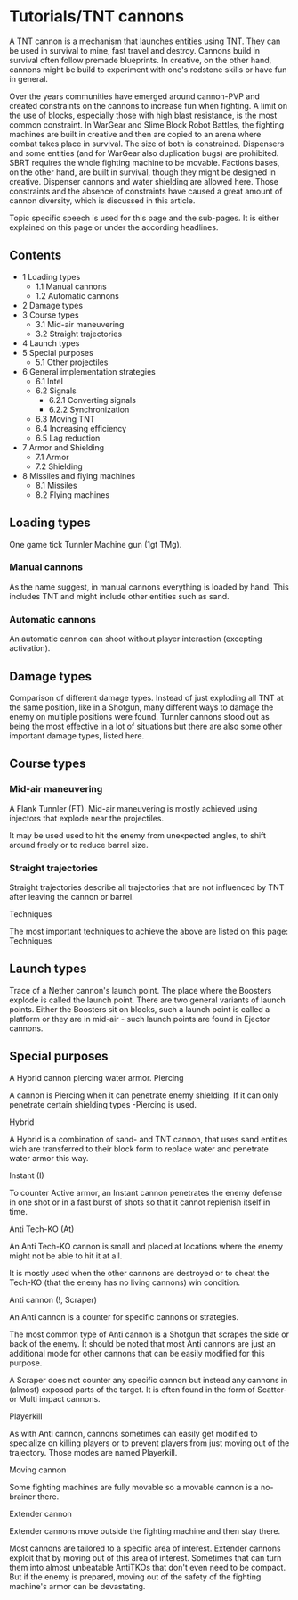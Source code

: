 # Tutorials/TNT cannons
A TNT cannon is a mechanism that launches entities using TNT. They can be used in survival to mine, fast travel and destroy. Cannons build in survival often follow premade blueprints. In creative, on the other hand, cannons might be build to experiment with one's redstone skills or have fun in general.

Over the years communities have emerged around cannon-PVP and created constraints on the cannons to increase fun when fighting. A limit on the use of blocks, especially those with high blast resistance, is the most common constraint. In WarGear and Slime Block Robot Battles, the fighting machines are built in creative and then are copied to an arena where combat takes place in survival. The size of both is constrained. Dispensers and some entities (and for WarGear also duplication bugs) are prohibited. SBRT requires the whole fighting machine to be movable. Factions bases, on the other hand, are built in survival, though they might be designed in creative. Dispenser cannons and water shielding are allowed here. Those constraints and the absence of constraints have caused a great amount of cannon diversity, which is discussed in this article.

Topic specific speech is used for this page and the sub-pages. It is either explained on this page or under the according headlines.

## Contents
- 1 Loading types
	- 1.1 Manual cannons
	- 1.2 Automatic cannons
- 2 Damage types
- 3 Course types
	- 3.1 Mid-air maneuvering
	- 3.2 Straight trajectories
- 4 Launch types
- 5 Special purposes
	- 5.1 Other projectiles
- 6 General implementation strategies
	- 6.1 Intel
	- 6.2 Signals
		- 6.2.1 Converting signals
		- 6.2.2 Synchronization
	- 6.3 Moving TNT
	- 6.4 Increasing efficiency
	- 6.5 Lag reduction
- 7 Armor and Shielding
	- 7.1 Armor
	- 7.2 Shielding
- 8 Missiles and flying machines
	- 8.1 Missiles
	- 8.2 Flying machines

## Loading types
One game tick Tunnler Machine gun (1gt TMg).
### Manual cannons
As the name suggest, in manual cannons everything is loaded by hand. This includes TNT and might include other entities such as sand.

### Automatic cannons
An automatic cannon can shoot without player interaction (excepting activation).

## Damage types
Comparison of different damage types.
Instead of just exploding all TNT at the same position, like in a Shotgun, many different ways to damage the enemy on multiple positions were found. Tunnler cannons stood out as being the most effective in a lot of situations but there are also some other important damage types, listed here.

## Course types
### Mid-air maneuvering
A Flank Tunnler (FT).
Mid-air maneuvering  is mostly achieved using injectors that explode near the projectiles.

It may be used used to hit the enemy from unexpected angles, to shift around freely or to reduce barrel size.

### Straight trajectories
Straight trajectories describe all trajectories that are not influenced by TNT after leaving the cannon or barrel.

Techniques

The most important techniques to achieve the above are listed on this page: Techniques

## Launch types
Trace of a Nether cannon's launch point.
The place where the Boosters explode is called the launch point. There are two general variants of launch points. Either the Boosters sit on blocks, such a launch point is called a platform or they are in mid-air - such launch points are found in Ejector cannons.

## Special purposes
A Hybrid cannon piercing water armor.
Piercing

A cannon is Piercing when it can penetrate enemy shielding. If it can only penetrate certain shielding types <shielding type>-Piercing is used.

Hybrid

A Hybrid is a combination of sand- and TNT cannon, that uses sand entities wich are transferred to their block form to replace water and penetrate water armor this way.

Instant (I)

To counter Active armor, an Instant cannon penetrates the enemy defense in one shot or in a fast burst of shots so that it cannot replenish itself in time.

Anti Tech-KO (At)

An Anti Tech-KO cannon is small and placed at locations where the enemy might not be able to hit it at all.

It is mostly used when the other cannons are destroyed or to cheat the Tech-KO (that the enemy has no living cannons) win condition.

Anti cannon (!<cannon type>, Scraper)

An Anti cannon is a counter for specific cannons or strategies.

The most common type of Anti cannon is a Shotgun that scrapes the side or back of the enemy. It should be noted that most Anti cannons are just an additional mode for other cannons that can be easily modified for this purpose.

A Scraper does not counter any specific cannon but instead any cannons in (almost) exposed parts of the target. It is often found in the form of Scatter- or Multi impact cannons.

Playerkill

As with Anti cannon, cannons sometimes can easily get modified to specialize on killing players or to prevent players from just moving out of the trajectory. Those modes are named Playerkill.

Moving cannon

Some fighting machines are fully movable so a movable cannon is a no-brainer there.

Extender cannon

Extender cannons move outside the fighting machine and then stay there.

Most cannons are tailored to a specific area of interest. Extender cannons exploit that by moving out of this area of interest. Sometimes that can turn them into almost unbeatable AntiTKOs that don't even need to be compact. But if the enemy is prepared, moving out of the safety of the fighting machine's armor can be devastating.

